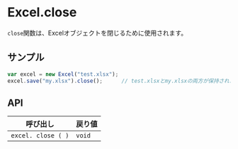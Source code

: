 # Excel.close

`close`関数は、Excelオブジェクトを閉じるために使用されます。

## サンプル

```javascript
var excel = new Excel("test.xlsx");
excel.save("my.xlsx").close();		// test.xlsxとmy.xlsxの両方が保持されます。
```

## API

| 呼び出し | 戻り値 |
|---|---|
| `excel. close ( )` | `void` |